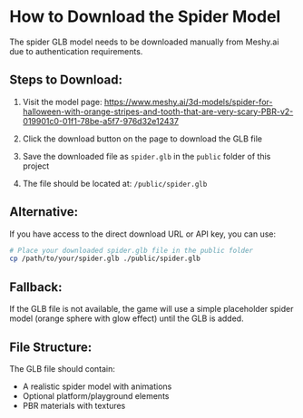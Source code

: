 # How to Download the Spider Model

The spider GLB model needs to be downloaded manually from Meshy.ai due to authentication requirements.

## Steps to Download:

1. Visit the model page:
   https://www.meshy.ai/3d-models/spider-for-halloween-with-orange-stripes-and-tooth-that-are-very-scary-PBR-v2-019901c0-01f1-78be-a5f7-976d32e12437

2. Click the download button on the page to download the GLB file

3. Save the downloaded file as `spider.glb` in the `public` folder of this project

4. The file should be located at: `/public/spider.glb`

## Alternative:

If you have access to the direct download URL or API key, you can use:
```bash
# Place your downloaded spider.glb file in the public folder
cp /path/to/your/spider.glb ./public/spider.glb
```

## Fallback:

If the GLB file is not available, the game will use a simple placeholder spider model (orange sphere with glow effect) until the GLB is added.

## File Structure:

The GLB file should contain:
- A realistic spider model with animations
- Optional platform/playground elements
- PBR materials with textures
